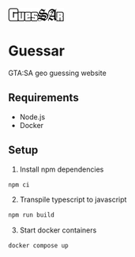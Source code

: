![](https://github.com/jkbwtk/guessar/blob/4f9f4ad622ae000350bcea25eca7287fecb687a6/public/img/logo.svg)

# Guessar
GTA:SA geo guessing website


## Requirements
- Node.js
- Docker

## Setup
1. Install npm dependencies
```bash
npm ci
```

2. Transpile typescript to javascript
```bash
npm run build
```

3. Start docker containers
```bash
docker compose up
```
